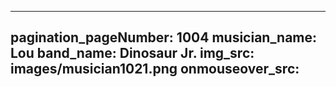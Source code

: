 ------
pagination_pageNumber: 1004
musician_name: Lou
band_name: Dinosaur Jr.
img_src: images/musician1021.png
onmouseover_src: 
------